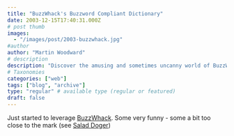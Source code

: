 ```yaml
---
title: "BuzzWhack's Buzzword Compliant Dictionary"
date: 2003-12-15T17:40:31.000Z
# post thumb
images:
  - "/images/post/2003-buzzwhack.jpg"
#author
author: "Martin Woodward"
# description
description: "Discover the amusing and sometimes uncanny world of BuzzWhack, where satire meets clever wordplay, including hits like Salad Doger."
# Taxonomies
categories: ["web"]
tags: ["blog", "archive"]
type: "regular" # available type (regular or featured)
draft: false
---
```

Just started to leverage [BuzzWhack](http://www.buzzwhack.com/).  Some very funny - some a bit too close to the mark (see [Salad Doger](http://www.buzzwhack.com/buzzcomp/indsu.htm))